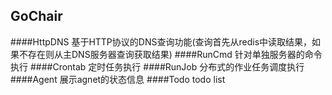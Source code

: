 ## GoChair
####HttpDNS
基于HTTP协议的DNS查询功能(查询首先从redis中读取结果，如果不存在则从主DNS服务器查询获取结果)
####RunCmd
针对单独服务器的命令执行
####Crontab
定时任务执行
####RunJob
分布式的作业任务调度执行
####Agent
展示agnet的状态信息
####Todo
todo list